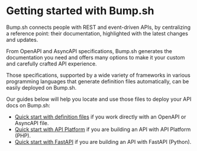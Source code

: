 # Getting started with Bump.sh

Bump.sh connects people with REST and event-driven APIs, by centralizing a reference point: their documentation, highlighted with the latest changes and updates.

From OpenAPI and AsyncAPI specifications, Bump.sh generates the documentation you need and offers many options to make it your custom and carefully crafted API experience.

Those specifications, supported by a wide variety of frameworks in various programming languages that generate definition files automatically, can be easily deployed on Bump.sh.

Our guides below will help you locate and use those files to deploy your API docs on Bump.sh:

- [Quick start with definition files](quick-start) if you work directly with an OpenAPI or AsyncAPI file.
- [Quick start with API Platform](api-platform) if you are building an API with API Platform (PHP).
- [Quick start with FastAPI](fastapi) if you are building an API with FastAPI (Python).
